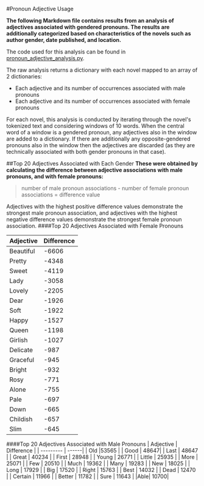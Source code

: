 #Pronoun Adjective Usage

**The following Markdown file contains results from an analysis of adjectives associated with gendered pronouns. 
The results are additionally categorized based on characteristics of the novels such as author gender, date published, and location.**

The code used for this analysis can be found in [pronoun\_adjective\_analysis.py](https://github.com/dhmit/gender_novels/blob/master/gender_novels/analysis/pronoun_adjective_analysis.py).

The raw analysis returns a dictionary with each novel mapped to an array of 2 dictionaries:
* Each adjective and its number of occurrences associated with male pronouns
* Each adjective and its number of occurrences associated with female pronouns
 
For each novel, this analysis is conducted by iterating through the novel's tokenized text and considering windows of 10 
words. When the central word of a window is a gendered pronoun, any adjectives also in the window are added to a dictionary.
If there are additionally any opposite-gendered pronouns also in the window then the adjectives are discarded (as they are 
technically associated with both gender pronouns in that case).


##Top 20 Adjectives Associated with Each Gender
**These were obtained by calculating the difference between adjective associations with male pronouns, and with female 
pronouns:** 
> number of male pronoun associations - number of female pronoun associations = difference value

Adjectives with the highest positive difference values demonstrate the strongest male pronoun association, and adjectives 
with the highest negative difference values demonstrate the strongest female pronoun association.
####Top 20 Adjectives Associated with Female Pronouns

| Adjective  | Difference |
| ---------  | ------|
|Beautiful|-6606|
|Pretty| -4348|
|Sweet|-4119|
|Lady|-3058|
|Lovely|-2205|
|Dear|-1926|
|Soft|-1922|
|Happy|-1527|
|Queen|-1198|
|Girlish|-1027|
|Delicate|-987|
|Graceful|-945|
|Bright|-932|
|Rosy|-771|
|Alone|-755|
|Pale|-697|
|Down|-665|
|Childish|-657|
|Slim|-645|

####Top 20 Adjectives Associated with Male Pronouns
| Adjective  | Difference |
| ---------  | ------|
| Old        |53565  |
| Good  | 48647|
|   Last         |   48647    |
|  Great          |  40234     |
|  First          |  28948     |
|  Young          |  26771     |
|  Little          |  25935     |
|  More          |  25071     |
|   Few         |   20510    |
|   Much         | 19362      |
|   Many         |  19283     |
|   New         |   18025    |
|  Long          |   17929    |
|   Big         |  17520     |
|   Right         |   15763    |
|    Best        |   14032    |
|   Dead         |   12470    |
|   Certain         |   11966    |
|   Better         |   11782    |
|   Sure         |   11643    |
|Able| 10700|
